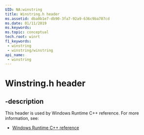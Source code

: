 ```yaml
---
UID: NA:winstring
title: Winstring.h header
ms.assetid: dba0b1e7-db90-3fa7-92a9-636c9ba707cd
ms.date: 01/11/2019
ms.keywords: 
ms.topic: conceptual
tech.root: winrt
f1_keywords:
 - winstring
 - winstring/winstring
api_name:
 - winstring
---
```


# Winstring.h header


## -description

This header is used by Windows Runtime C++ reference. For more information, see:

- [Windows Runtime C++ reference](../_winrt/index.md)

